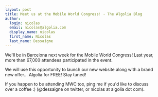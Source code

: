 ```yaml
---
layout: post
title: Meet us at the Mobile World Congress! - The Algolia Blog
author:
  login: nicolas
  email: nicolas@algolia.com
  display_name: nicolas
  first_name: Nicolas
  last_name: Dessaigne
---
```


We'll be in Barcelona next week for the Mobile World Congress! Last year, more
than 67,000 attendees participated in the event.

We will use this opportunity to launch our new website along with a brand new
offer... Algolia for FREE! Stay tuned!

If you happen to be attending MWC too, ping me if you'd like to discuss over a
coffee :) (@dessaigne on twitter, or nicolas at algolia dot com).

